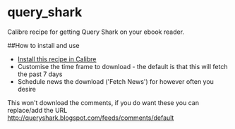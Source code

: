 # query_shark
Calibre recipe for getting Query Shark on your ebook reader.

##How to install and use

* [Install this recipe in Calibre](http://manual.calibre-ebook.com/news.html)
* Customise the time frame to download - the default is that this will fetch the past 7 days
* Schedule news the download ('Fetch News') for however often you desire

This won't download the comments, if you do want these you can replace/add the URL http://queryshark.blogspot.com/feeds/comments/default

